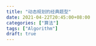 ```yaml
---
title: "动态规划的经典题型"
date: 2021-04-22T20:45:00+08:00
categories: ["算法"]
tags: ["Algorithm"]
draft: true
---
```

